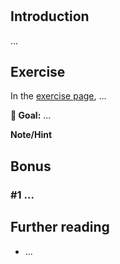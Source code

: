# <Exercise Title>

## Introduction

...

## Exercise

In the [exercise page](../exercises/2.1.html),
...

**🎯 Goal:** ...

**Note/Hint**

## Bonus

### #1 ...

## Further reading

- ...
